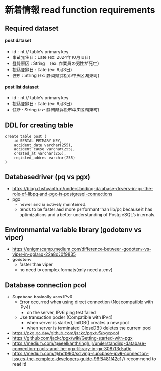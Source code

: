 # 新着情報 read function requirements

## Required dataset

#### post dataset
- id : int // table's primary key
- 事故発生日 : Date (ex: 2024年10月10日)
- 登録原因 : String　（ex: 作業員の男性が死亡）
- 投稿登録日 : Date (ex: 9月3日)
- 住所 : String (ex: 静岡県浜松市中央区湖東町)

#### post list dataset
- id : int // table's primary key
- 投稿登録日 : Date (ex: 9月3日)
- 住所 : String (ex: 静岡県浜松市中央区湖東町)

## DDL for creating table 
```
create table post (
    id SERIAL PRIMARY KEY,
    accident_date varchar(255),
    accident_cause varchar(255),
    created_at varchar(255), 
    registed_addres varchar(255)
)
```

## Databasedriver (pq vs pgx)
- https://blog.dushyanth.in/understanding-database-drivers-in-go-the-role-of-libpq-and-pgx-in-postgresql-connections
- pgx
    - newer and is actively maintained.
    - tends to be faster and more performant than lib/pq because it has optimizations and a better understanding of PostgreSQL’s internals.


## Environmantal variable library (godotenv vs viper)
- https://enigmacamp.medium.com/difference-between-godotenv-vs-viper-in-golang-22a8d20f9835
- godotenv 
    - faster than viper 
    - no need to complex formats(only need a .env)


## Database connection pool 
- Supabase basically uses IPv6
    - Error occurred when using direct connection (Not compatible with IPv4)
        - on the server, IPv6 ping test failed
    - Use transaction pooler (Compatible with IPv4)
        - when server is started, InitDB() creates a new pool
        - when server is terminated, CloseDB() deletes the current pool 
- https://pkg.go.dev/github.com/jackc/pgx/v5/pgxpool
- https://github.com/jackc/pgx/wiki/Getting-started-with-pgx
- https://medium.com/@neelkanthsingh.jr/understanding-database-connection-pools-and-the-pgx-library-in-go-3087f3c5a0c
- https://medium.com/@lhc1990/solving-supabase-ipv6-connection-issues-the-complete-developers-guide-96f8481f42c1    // recommend to read it!